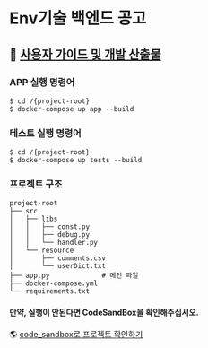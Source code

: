 # Env기술 백엔드 공고

## 📖 [사용자 가이드 및 개발 산출물](https://docs.google.com/document/d/11kZqcgO5hj7WdrPIEkNJb-CIvaZipfpZZrm1cA8tIBg/edit?usp=sharing)


### APP 실행 명령어
```
$ cd /{project-root}
$ docker-compose up app --build
```

### 테스트 실행 명령어
```
$ cd /{project-root}
$ docker-compose up tests --build
```

### 프로젝트 구조

```
project-root
├── src
│   ├── libs
│   │   ├── const.py
│   │   ├── debug.py
│   │   └── handler.py
│   └── resource
│       ├── comments.csv
│       └── userDict.txt
├── app.py             # 메인 파일
├── docker-compose.yml
└── requirements.txt
```

#### 만약, 실행이 안된다면 CodeSandBox을 확인해주십시오.
🌎 [code_sandbox로 프로젝트 확인하기](https://codesandbox.io/p/github/having-dlrow/project-kiwipiepy/master?import=true&embed=1&file=%2F.gitignore&layout=%257B%2522sidebarPanel%2522%253A%2522GIT%2522%252C%2522rootPanelGroup%2522%253A%257B%2522direction%2522%253A%2522horizontal%2522%252C%2522contentType%2522%253A%2522UNKNOWN%2522%252C%2522type%2522%253A%2522PANEL_GROUP%2522%252C%2522id%2522%253A%2522ROOT_LAYOUT%2522%252C%2522panels%2522%253A%255B%257B%2522type%2522%253A%2522PANEL_GROUP%2522%252C%2522contentType%2522%253A%2522UNKNOWN%2522%252C%2522direction%2522%253A%2522vertical%2522%252C%2522id%2522%253A%2522clupakak80006356jyxlkivnw%2522%252C%2522sizes%2522%253A%255B100%252C0%255D%252C%2522panels%2522%253A%255B%257B%2522type%2522%253A%2522PANEL_GROUP%2522%252C%2522contentType%2522%253A%2522EDITOR%2522%252C%2522direction%2522%253A%2522horizontal%2522%252C%2522id%2522%253A%2522EDITOR%2522%252C%2522panels%2522%253A%255B%257B%2522type%2522%253A%2522PANEL%2522%252C%2522contentType%2522%253A%2522EDITOR%2522%252C%2522id%2522%253A%2522clupakak70002356je12pbo2o%2522%257D%255D%257D%252C%257B%2522type%2522%253A%2522PANEL_GROUP%2522%252C%2522contentType%2522%253A%2522SHELLS%2522%252C%2522direction%2522%253A%2522horizontal%2522%252C%2522id%2522%253A%2522SHELLS%2522%252C%2522panels%2522%253A%255B%257B%2522type%2522%253A%2522PANEL%2522%252C%2522contentType%2522%253A%2522SHELLS%2522%252C%2522id%2522%253A%2522clupakak70004356jqfeduwhm%2522%257D%255D%252C%2522sizes%2522%253A%255B100%255D%257D%255D%257D%252C%257B%2522type%2522%253A%2522PANEL_GROUP%2522%252C%2522contentType%2522%253A%2522DEVTOOLS%2522%252C%2522direction%2522%253A%2522vertical%2522%252C%2522id%2522%253A%2522DEVTOOLS%2522%252C%2522panels%2522%253A%255B%257B%2522type%2522%253A%2522PANEL%2522%252C%2522contentType%2522%253A%2522DEVTOOLS%2522%252C%2522id%2522%253A%2522clupakak70005356jkn4jedak%2522%257D%255D%252C%2522sizes%2522%253A%255B100%255D%257D%255D%252C%2522sizes%2522%253A%255B40%252C60%255D%257D%252C%2522tabbedPanels%2522%253A%257B%2522clupakak70002356je12pbo2o%2522%253A%257B%2522tabs%2522%253A%255B%257B%2522id%2522%253A%2522clupakak70001356j5etl5y0w%2522%252C%2522mode%2522%253A%2522permanent%2522%252C%2522type%2522%253A%2522FILE%2522%252C%2522filepath%2522%253A%2522%252F.gitignore%2522%257D%255D%252C%2522id%2522%253A%2522clupakak70002356je12pbo2o%2522%252C%2522activeTabId%2522%253A%2522clupakak70001356j5etl5y0w%2522%257D%252C%2522clupakak70005356jkn4jedak%2522%253A%257B%2522id%2522%253A%2522clupakak70005356jkn4jedak%2522%252C%2522activeTabId%2522%253A%2522clupapyt400co356jwkj8uvn8%2522%252C%2522tabs%2522%253A%255B%257B%2522type%2522%253A%2522SETUP_TASKS%2522%252C%2522id%2522%253A%2522clupapyt400co356jwkj8uvn8%2522%252C%2522mode%2522%253A%2522permanent%2522%257D%255D%257D%252C%2522clupakak70004356jqfeduwhm%2522%253A%257B%2522id%2522%253A%2522clupakak70004356jqfeduwhm%2522%252C%2522activeTabId%2522%253A%2522clupakak70003356jn9lbmhfq%2522%252C%2522tabs%2522%253A%255B%257B%2522id%2522%253A%2522clupakak70003356jn9lbmhfq%2522%252C%2522mode%2522%253A%2522permanent%2522%252C%2522type%2522%253A%2522TERMINAL%2522%252C%2522shellId%2522%253A%2522clupak9cx000oddjfhxzg5ji2%2522%257D%252C%257B%2522type%2522%253A%2522TASK_LOG%2522%252C%2522taskId%2522%253A%2522CSB_RUN_OUTSIDE_CONTAINER%253D1%2520devcontainer%2520templates%2520apply%2520--template-id%2520%255C%2522ghcr.io%252Fdevcontainers%252Ftemplates%252Fpython%255C%2522%2520--template-args%2520%27%257B%257D%27%2520--features%2520%27%255B%255D%27%2522%252C%2522id%2522%253A%2522clupapnxg006j356jem1w3iep%2522%252C%2522mode%2522%253A%2522permanent%2522%257D%255D%257D%257D%252C%2522showDevtools%2522%253Atrue%252C%2522showShells%2522%253Afalse%252C%2522showSidebar%2522%253Atrue%252C%2522sidebarPanelSize%2522%253A15%257D)

